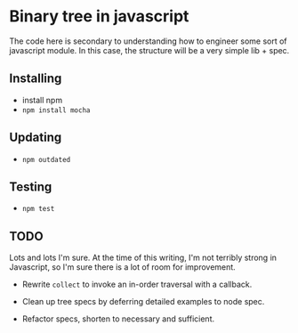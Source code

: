 # Binary tree in javascript

The code here is secondary to understanding how to engineer
some sort of javascript module. In this case, the structure
will be a very simple lib + spec.

## Installing

- install npm
- `npm install mocha`

## Updating

- `npm outdated`

## Testing

- `npm test`

## TODO

Lots and lots I'm sure. At the time of this writing, I'm not
terribly strong in Javascript, so I'm sure there is a lot of
room for improvement.

- Rewrite `collect` to invoke an in-order traversal with a callback.

- Clean up tree specs by deferring detailed examples to node spec.
- Refactor specs, shorten to necessary and sufficient.
